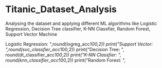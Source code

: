# Titanic_Dataset_Analysis

Analysing the dataset and applying different ML algorithms like Logistic Regression, Decision Tree classifier, K-NN Classfier, Random Forest, Support Vector Machine

Logistic Regression: ",round(logreg_acc*100,2))
print("Support Vector: ",round(svc_classfier_acc*100,2))
print("Decision Tree: ", round(dt_classifier_acc*100,2))
print("K-NN Classfier: ", round(knn_classifier_acc*100,2))
print("Random Forest: ",
